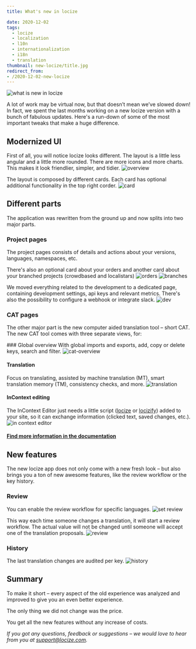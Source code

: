 ```yaml
---
title: What's new in locize

date: 2020-12-02
tags:
  - locize
  - localization
  - l10n
  - internationalization
  - i18n
  - translation
thumbnail: new-locize/title.jpg
redirect_from:
- /2020-12-02-new-locize
---
```


![what is new in locize](title.jpg "locize © inweso GmbH")

A lot of work may be virtual now, but that doesn’t mean we’ve slowed down! In fact, we spent the last months working on a new locize version with a bunch of fabulous updates. Here's a run-down of some of the most important tweaks that make a huge difference.

## Modernized UI
First of all, you will notice locize looks different. The layout is a little less angular and a little more rounded.
There are more icons and more charts. This makes it look friendlier, simpler, and tidier.
![overview](overview.jpg "locize © inweso GmbH")

The layout is composed by different cards. Each card has optional additional functionality in the top right corder.
![card](card.jpg "locize © inweso GmbH")


## Different parts
The application was rewritten from the ground up and now splits into two major parts.

### Project pages
The project pages consists of details and actions about your versions, languages, namespaces, etc.

There's also an optional card about your orders and another card about your branched projects (crowdbased and localistars)
![orders](orders.jpg "locize © inweso GmbH")
![branches](branches.jpg "locize © inweso GmbH")

We moved everything related to the development to a dedicated page, containing development settings, api keys and relevant metrics. There's also the possibility to configure a webhook or integrate slack.
![dev](dev.jpg "locize © inweso GmbH")

### CAT pages
The other major part is the new computer aided translation tool – short CAT. The new CAT tool comes with three separate views, for:

### Global overview
With global imports and exports, add, copy or delete keys, search and filter.
![cat-overview](cat-overview.jpg "locize © inweso GmbH")

#### Translation
Focus on translating, assisted by machine translation (MT), smart translation memory (TM), consistency checks, and more.
![translation](translation.jpg "locize © inweso GmbH")

#### InContext editing
The InContext Editor just needs a little script ([locize](https://github.com/locize/locize) or [locizify](https://github.com/locize/locizify)) added to your site, so it can exchange information (clicked text, saved changes, etc.).
![in context editor](incontext.jpg "locize © inweso GmbH")

#### [Find more information in the documentation](https://docs.locize.com/different-views)


## New features
The new locize app does not only come with a new fresh look – but also brings you a ton of new awesome features, like the review workflow or the key history.

### Review
You can enable the review workflow for specific languages.
![set review](set-review.jpg "locize © inweso GmbH")

This way each time someone changes a translation, it will start a review workflow.
The actual value will not be changed until someone will accept one of the translation proposals.
![review](review.jpg "locize © inweso GmbH")

### History
The last translation changes are audited per key.
![history](history.jpg "locize © inweso GmbH")


## Summary
To make it short – every aspect of the old experience was analyzed and improved to give you an even better experience.

The only thing we did not change was the price.

You get all the new features without any increase of costs.



*If you got any questions, feedback or suggestions – we would love to hear from you at [support@locize.com](mailto:support@locize.com).*